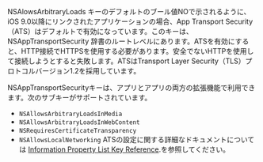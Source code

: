 
NSAlowsArbitraryLoads キーのデフォルトのブール値NOで示されるように、iOS 9.0以降にリンクされたアプリケーションの場合、App Transport Security（ATS）はデフォルトで有効になっています。このキーは、NSAppTransportSecurity  辞書のルートレベルにあります。ATSを有効にすると、HTTP接続でHTTPSを使用する必要があります。安全でないHTTPを使用して接続しようとすると失敗します。ATSはTransport Layer Security（TLS）プロトコルバージョン1.2を採用しています。

NSAppTransportSecurityキーは、アプリとアプリの両方の拡張機能で利用できます。次のサブキーがサポートされています。

- `NSAllowsArbitraryLoadsInMedia`
- `NSAllowsArbitraryLoadsInWebContent`
- `NSRequiresCertificateTransparency`
- `NSAllowsLocalNetworking`
ATSの設定に関する詳細なドキュメントについては
 [Information Property List Key Reference](https://developer.apple.com/library/content/documentation/General/Reference/InfoPlistKeyReference/Articles/CocoaKeys.html#//apple_ref/doc/uid/TP40009251-SW35).を参照してください。
